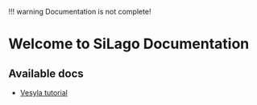 !!! warning
    Documentation is not complete!

# Welcome to SiLago Documentation

## Available docs

- [Vesyla tutorial](Compiler/Vesyla-Tutorial)
